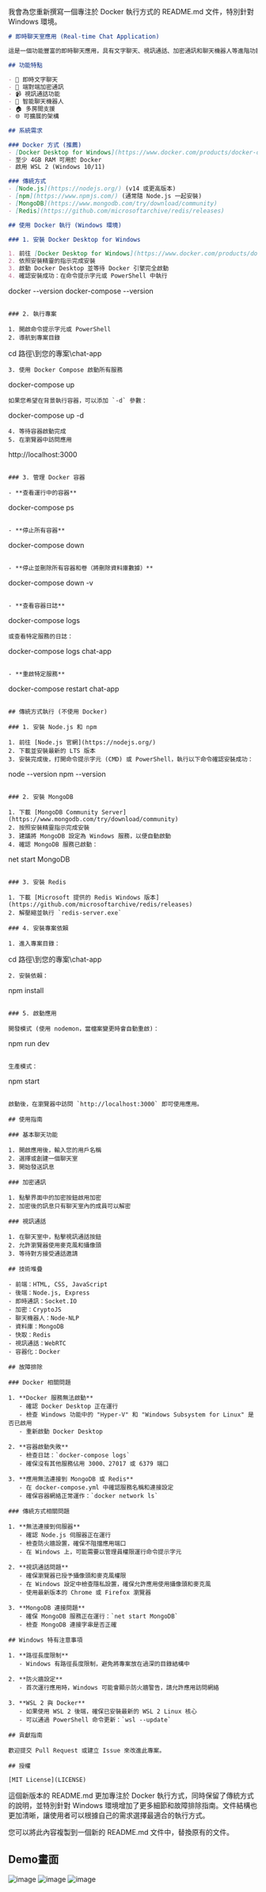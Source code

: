我會為您重新撰寫一個專注於 Docker 執行方式的 README.md 文件，特別針對 Windows 環境。

```markdown
# 即時聊天室應用 (Real-time Chat Application)

這是一個功能豐富的即時聊天應用，具有文字聊天、視訊通話、加密通訊和聊天機器人等進階功能。

## 功能特點

- 💬 即時文字聊天
- 🔐 端對端加密通訊
- 📹 視訊通話功能
- 🤖 智能聊天機器人
- 🏠 多房間支援
- 🌐 可擴展的架構

## 系統需求

### Docker 方式 (推薦)
- [Docker Desktop for Windows](https://www.docker.com/products/docker-desktop)
- 至少 4GB RAM 可用於 Docker
- 啟用 WSL 2 (Windows 10/11)

### 傳統方式
- [Node.js](https://nodejs.org/) (v14 或更高版本)
- [npm](https://www.npmjs.com/) (通常隨 Node.js 一起安裝)
- [MongoDB](https://www.mongodb.com/try/download/community)
- [Redis](https://github.com/microsoftarchive/redis/releases)

## 使用 Docker 執行 (Windows 環境)

### 1. 安裝 Docker Desktop for Windows

1. 前往 [Docker Desktop for Windows](https://www.docker.com/products/docker-desktop) 下載安裝程式
2. 依照安裝精靈的指示完成安裝
3. 啟動 Docker Desktop 並等待 Docker 引擎完全啟動
4. 確認安裝成功：在命令提示字元或 PowerShell 中執行
   ```
   docker --version
   docker-compose --version
   ```

### 2. 執行專案

1. 開啟命令提示字元或 PowerShell
2. 導航到專案目錄
   ```
   cd 路徑\到您的專案\chat-app
   ```
3. 使用 Docker Compose 啟動所有服務
   ```
   docker-compose up
   ```
   如果您希望在背景執行容器，可以添加 `-d` 參數：
   ```
   docker-compose up -d
   ```
4. 等待容器啟動完成
5. 在瀏覽器中訪問應用
   ```
   http://localhost:3000
   ```

### 3. 管理 Docker 容器

- **查看運行中的容器**
  ```
  docker-compose ps
  ```

- **停止所有容器**
  ```
  docker-compose down
  ```

- **停止並刪除所有容器和卷（將刪除資料庫數據）**
  ```
  docker-compose down -v
  ```

- **查看容器日誌**
  ```
  docker-compose logs
  ```
  或查看特定服務的日誌：
  ```
  docker-compose logs chat-app
  ```

- **重啟特定服務**
  ```
  docker-compose restart chat-app
  ```

## 傳統方式執行 (不使用 Docker)

### 1. 安裝 Node.js 和 npm

1. 前往 [Node.js 官網](https://nodejs.org/)
2. 下載並安裝最新的 LTS 版本
3. 安裝完成後，打開命令提示字元 (CMD) 或 PowerShell，執行以下命令確認安裝成功：
   ```
   node --version
   npm --version
   ```

### 2. 安裝 MongoDB

1. 下載 [MongoDB Community Server](https://www.mongodb.com/try/download/community)
2. 按照安裝精靈指示完成安裝
3. 建議將 MongoDB 設定為 Windows 服務，以便自動啟動
4. 確認 MongoDB 服務已啟動：
   ```
   net start MongoDB
   ```

### 3. 安裝 Redis

1. 下載 [Microsoft 提供的 Redis Windows 版本](https://github.com/microsoftarchive/redis/releases)
2. 解壓縮並執行 `redis-server.exe`

### 4. 安裝專案依賴

1. 進入專案目錄：
   ```
   cd 路徑\到您的專案\chat-app
   ```
2. 安裝依賴：
   ```
   npm install
   ```

### 5. 啟動應用

開發模式 (使用 nodemon，當檔案變更時會自動重啟)：
```
npm run dev
```

生產模式：
```
npm start
```

啟動後，在瀏覽器中訪問 `http://localhost:3000` 即可使用應用。

## 使用指南

### 基本聊天功能

1. 開啟應用後，輸入您的用戶名稱
2. 選擇或創建一個聊天室
3. 開始發送訊息

### 加密通訊

1. 點擊界面中的加密按鈕啟用加密
2. 加密後的訊息只有聊天室內的成員可以解密

### 視訊通話

1. 在聊天室中，點擊視訊通話按鈕
2. 允許瀏覽器使用麥克風和攝像頭
3. 等待對方接受通話邀請

## 技術堆疊

- 前端：HTML, CSS, JavaScript
- 後端：Node.js, Express
- 即時通訊：Socket.IO
- 加密：CryptoJS
- 聊天機器人：Node-NLP
- 資料庫：MongoDB
- 快取：Redis
- 視訊通話：WebRTC
- 容器化：Docker

## 故障排除

### Docker 相關問題

1. **Docker 服務無法啟動**
   - 確認 Docker Desktop 正在運行
   - 檢查 Windows 功能中的 "Hyper-V" 和 "Windows Subsystem for Linux" 是否已啟用
   - 重新啟動 Docker Desktop

2. **容器啟動失敗**
   - 檢查日誌：`docker-compose logs`
   - 確保沒有其他服務佔用 3000、27017 或 6379 端口

3. **應用無法連接到 MongoDB 或 Redis**
   - 在 docker-compose.yml 中確認服務名稱和連接設定
   - 確保容器網絡正常運作：`docker network ls`

### 傳統方式相關問題

1. **無法連接到伺服器**
   - 確認 Node.js 伺服器正在運行
   - 檢查防火牆設置，確保不阻擋應用端口
   - 在 Windows 上，可能需要以管理員權限運行命令提示字元

2. **視訊通話問題**
   - 確保瀏覽器已授予攝像頭和麥克風權限
   - 在 Windows 設定中檢查隱私設置，確保允許應用使用攝像頭和麥克風
   - 使用最新版本的 Chrome 或 Firefox 瀏覽器

3. **MongoDB 連接問題**
   - 確保 MongoDB 服務正在運行：`net start MongoDB`
   - 檢查 MongoDB 連接字串是否正確

## Windows 特有注意事項

1. **路徑長度限制**
   - Windows 有路徑長度限制，避免將專案放在過深的目錄結構中

2. **防火牆設定**
   - 首次運行應用時，Windows 可能會顯示防火牆警告，請允許應用訪問網絡

3. **WSL 2 與 Docker**
   - 如果使用 WSL 2 後端，確保已安裝最新的 WSL 2 Linux 核心
   - 可以通過 PowerShell 命令更新：`wsl --update`

## 貢獻指南

歡迎提交 Pull Request 或建立 Issue 來改進此專案。

## 授權

[MIT License](LICENSE)
```

這個新版本的 README.md 更加專注於 Docker 執行方式，同時保留了傳統方式的說明，並特別針對 Windows 環境增加了更多細節和故障排除指南。文件結構也更加清晰，讓使用者可以根據自己的需求選擇最適合的執行方式。

您可以將此內容複製到一個新的 README.md 文件中，替換原有的文件。

## Demo畫面
![image](https://github.com/user-attachments/assets/d8d95a3f-4284-4936-ab4c-05e073eaf77a)
![image](https://github.com/user-attachments/assets/c05c06f2-c58e-4680-967e-324f4d4dd244)
![image](https://github.com/user-attachments/assets/27727363-278d-4721-9918-1bf99662871d)

